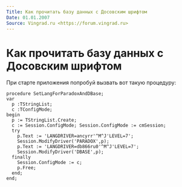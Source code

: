 ```yaml
---
Title: Как прочитать базу данных с Досовским шрифтом
Date: 01.01.2007
Source: Vingrad.ru <https://forum.vingrad.ru>
---
```



Как прочитать базу данных с Досовским шрифтом
=============================================

При старте приложения попробуй вызвать вот такую процедуру:

    procedure SetLangForParadoxAndDBase;
    var
      p :TStringList;
      c :TConfigMode;
    begin
      p := TStringList.Create;
      c := Session.ConfigMode; Session.ConfigMode := cmSession;
      try
        p.Text := 'LANGDRIVER=ancyrr'^M^J'LEVEL=7';
        Session.ModifyDriver('PARADOX',p);
        p.Text := 'LANGDRIVER=db866ru0'^M^J'LEVEL=7';
        Session.ModifyDriver('DBASE',p);
      finally
        Session.ConfigMode := c;
        p.Free;
      end;
    end;

